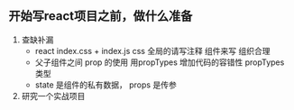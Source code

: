 ##  开始写react项目之前，做什么准备

1.  查缺补漏
    -   react  index.css + index.js
    css 全局的请写注释  组件来写  组织合理
    -   父子组件之间 prop 的使用   用propTypes  增加代码的容错性
    propTypes  类型
    -   state 是组件的私有数据， props 是传参
2.  研究一个实战项目